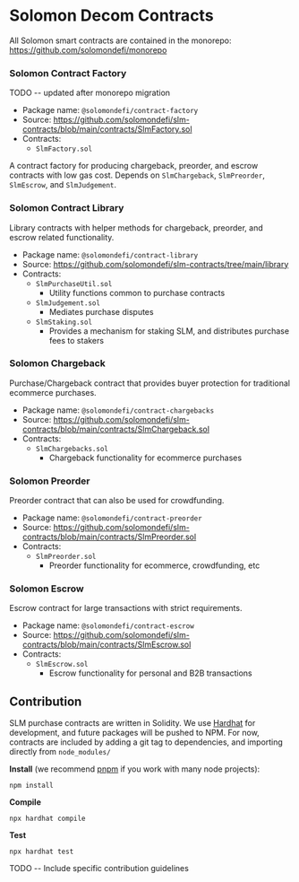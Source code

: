 # Solomon Decom Contracts

All Solomon smart contracts are contained in the monorepo: https://github.com/solomondefi/monorepo

### Solomon Contract Factory

TODO -- updated after monorepo migration

- Package name: `@solomondefi/contract-factory`
- Source: https://github.com/solomondefi/slm-contracts/blob/main/contracts/SlmFactory.sol
- Contracts:
  - `SlmFactory.sol`

A contract factory for producing chargeback, preorder, and escrow contracts with low gas cost. Depends on `SlmChargeback`, `SlmPreorder`,
`SlmEscrow`, and `SlmJudgement`.

### Solomon Contract Library

Library contracts with helper methods for chargeback, preorder, and escrow related functionality.

- Package name: `@solomondefi/contract-library`
- Source: https://github.com/solomondefi/slm-contracts/tree/main/library
- Contracts:
  - `SlmPurchaseUtil.sol`
      - Utility functions common to purchase contracts
  - `SlmJudgement.sol`
      - Mediates purchase disputes
  - `SlmStaking.sol`
      - Provides a mechanism for staking SLM, and distributes purchase fees to stakers

### Solomon Chargeback

Purchase/Chargeback contract that provides buyer protection for traditional ecommerce purchases.

- Package name: `@solomondefi/contract-chargebacks`
- Source: https://github.com/solomondefi/slm-contracts/blob/main/contracts/SlmChargeback.sol
- Contracts:
  - `SlmChargebacks.sol`
      - Chargeback functionality for ecommerce purchases

### Solomon Preorder

Preorder contract that can also be used for crowdfunding.

- Package name: `@solomondefi/contract-preorder`
- Source: https://github.com/solomondefi/slm-contracts/blob/main/contracts/SlmPreorder.sol
- Contracts:
  - `SlmPreorder.sol`
      - Preorder functionality for ecommerce, crowdfunding, etc

### Solomon Escrow

Escrow contract for large transactions with strict requirements.

- Package name: `@solomondefi/contract-escrow`
- Source: https://github.com/solomondefi/slm-contracts/blob/main/contracts/SlmEscrow.sol
- Contracts:
  - `SlmEscrow.sol`
      - Escrow functionality for personal and B2B transactions

## Contribution

SLM purchase contracts are written in Solidity. We use [Hardhat](https://hardhat.org/) for development, and future packages will be pushed
to NPM. For now, contracts are included by adding a git tag to dependencies, and importing directly from `node_modules/`

**Install** (we recommend [pnpm](https://pnpm.js.org/) if you work with many node projects):
```
npm install
```

**Compile**
```
npx hardhat compile
```

**Test**
```
npx hardhat test
```

TODO -- Include specific contribution guidelines
